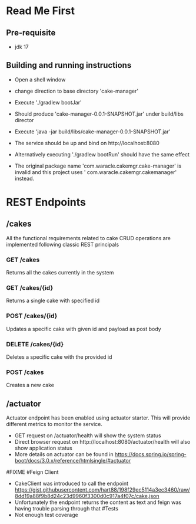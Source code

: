 # Read Me First

## Pre-requisite
* jdk 17

## Building and running instructions
* Open a shell window
* change direction to base directory 'cake-manager'
* Execute './gradlew bootJar'
* Should produce 'cake-manager-0.0.1-SNAPSHOT.jar' under build/libs director
* Execute 'java -jar build/libs/cake-manager-0.0.1-SNAPSHOT.jar'
* The service should be up and bind on http://localhost:8080
* Alternatively executing './gradlew bootRun' should have the same effect

* The original package name 'com.waracle.cakemgr.cake-manager' is invalid and this project uses '
  com.waracle.cakemgr.cakemanager' instead.

# REST Endpoints

## /cakes
All the functional requirements related to cake CRUD operations are implemented following classic REST principals
### GET /cakes
Returns all the cakes currently in the system
### GET /cakes/{id}
Returns a single cake with specified id
### POST /cakes/{id}
Updates a specific cake with given id and payload as post body
### DELETE /cakes/{id}
Deletes a specific cake with the provided id
### POST /cakes
Creates a new cake

## /actuator
Actuator endpoint has been enabled using actuator starter. This will provide different
metrics to monitor the service.
* GET request on /actuator/health will show the system status
* Direct browser request on http://localhost:8080/actuator/health will also show application status
* More details on actuator can be found in https://docs.spring.io/spring-boot/docs/3.0.x/reference/htmlsingle/#actuator

#FIXME
#Feign Client
* CakeClient was introduced to call the endpoint https://gist.githubusercontent.com/hart88/198f29ec5114a3ec3460/raw/8dd19a88f9b8d24c23d9960f3300d0c917a4f07c/cake.json
* Unfortunately the endpoint returns the content as text and feign was having trouble parsing through that
#Tests
* Not enough test coverage
